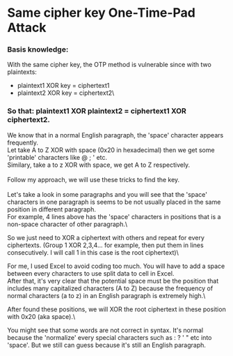 # Same cipher key One-Time-Pad Attack 

### Basis knowledge: 
With the same cipher key, the OTP method is vulnerable since with two plaintexts:
- plaintext1 XOR key = ciphertext1
- plaintext2 XOR key = ciphertext2\
### So that: plaintext1 XOR plaintext2 = ciphertext1 XOR ciphertext2.
We know that in a normal English paragraph, the 'space' character appears frequently.\
Let take A to Z XOR with space (0x20 in hexadecimal) then we get some 'printable' characters like @ ; ' etc.\
Similary, take a to z XOR with space, we get A to Z respectively.\
\
Follow my approach, we will use these tricks to find the key. \
\
Let's take a look in some paragraphs and you will see that the 'space' characters in one paragraph is seems to be not usually placed in the same position in different paragraph.\
For example, 4 lines above has the 'space' characters in positions that is a non-space character of other paragraph.\

So we just need to XOR a ciphertext with others and repeat for every ciphertexts. (Group 1 XOR 2,3,4... for example, then put them in lines consecutively. I will call 1 in this case is the root ciphertext)\

For me, I used Excel to avoid coding too much. You will have to add a space between every characters to use split data to cell in Excel.\
After that, it's very clear that the potential space must be the position that includes many capitalized characters (A to Z) because the frequency of normal characters (a to z) in an English paragraph is extremely high.\

After found these positions, we will XOR the root ciphertext in these position with 0x20 (aka space).\

You might see that some words are not correct in syntax. It's normal because the 'normalize' every special characters such as : ? ' " etc into 'space'. But we still can guess because it's still an English paragraph. 

